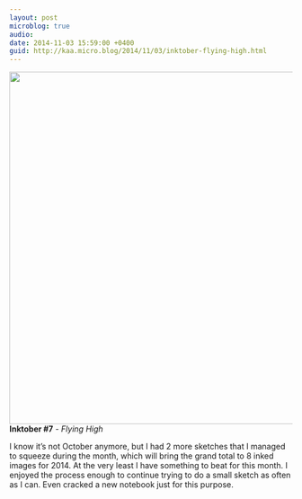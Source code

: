 ```yaml
---
layout: post
microblog: true
audio: 
date: 2014-11-03 15:59:00 +0400
guid: http://kaa.micro.blog/2014/11/03/inktober-flying-high.html
---
```

<img src="http://www.kaa.bz/uploads/2018/fdd8ea1a9b.jpg" alt="" width="840" height="627" class="alignnone size-full wp-image-333" /><strong>Inktober #7</strong> - <em>Flying High</em>

I know it’s not October anymore, but I had 2 more sketches that I managed to squeeze during the month, which will bring the grand total to 8 inked images for 2014. At the very least I have something to beat for this month. I enjoyed the process enough to continue trying to do a small sketch as often as I can. Even cracked a new notebook just for this purpose.
